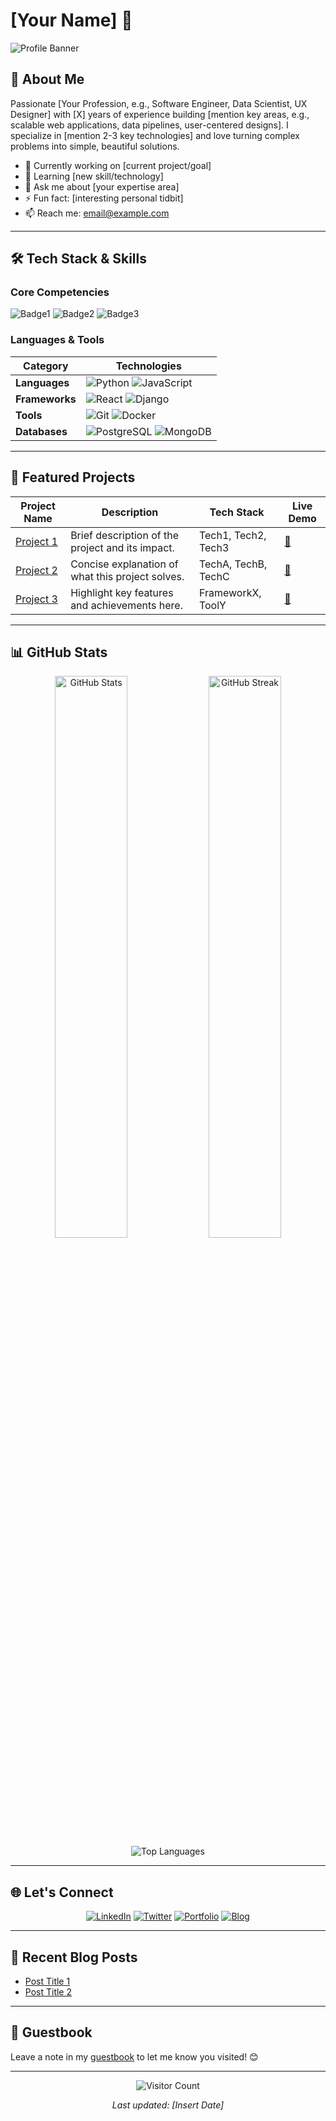 # [Your Name] 👋

![Profile Banner](https://via.placeholder.com/1200x400?text=Your+Banner+Image+Here)

## 🌟 About Me
Passionate [Your Profession, e.g., Software Engineer, Data Scientist, UX Designer] with [X] years of experience building [mention key areas, e.g., scalable web applications, data pipelines, user-centered designs]. I specialize in [mention 2-3 key technologies] and love turning complex problems into simple, beautiful solutions.

- 🔭 Currently working on [current project/goal]
- 🌱 Learning [new skill/technology]
- 💬 Ask me about [your expertise area]
- ⚡ Fun fact: [interesting personal tidbit]
- 📫 Reach me: [email@example.com](mailto:email@example.com)

---

## 🛠️ Tech Stack & Skills
### Core Competencies
![Badge1](https://img.shields.io/badge/-Technology1-blue?style=flat-square&logo=logo1&logoColor=white)
![Badge2](https://img.shields.io/badge/-Technology2-green?style=flat-square&logo=logo2&logoColor=white)
![Badge3](https://img.shields.io/badge/-Technology3-purple?style=flat-square&logo=logo3&logoColor=white)

### Languages & Tools
| Category        | Technologies                                                                 |
|-----------------|-----------------------------------------------------------------------------|
| **Languages**   | ![Python](https://img.shields.io/badge/-Python-3776AB?style=flat-square&logo=Python&logoColor=white) ![JavaScript](https://img.shields.io/badge/-JavaScript-F7DF1E?style=flat-square&logo=JavaScript&logoColor=black) |
| **Frameworks**  | ![React](https://img.shields.io/badge/-React-61DAFB?style=flat-square&logo=React&logoColor=black) ![Django](https://img.shields.io/badge/-Django-092E20?style=flat-square&logo=Django&logoColor=white) |
| **Tools**       | ![Git](https://img.shields.io/badge/-Git-F05032?style=flat-square&logo=Git&logoColor=white) ![Docker](https://img.shields.io/badge/-Docker-2496ED?style=flat-square&logo=Docker&logoColor=white) |
| **Databases**   | ![PostgreSQL](https://img.shields.io/badge/-PostgreSQL-336791?style=flat-square&logo=PostgreSQL&logoColor=white) ![MongoDB](https://img.shields.io/badge/-MongoDB-47A248?style=flat-square&logo=MongoDB&logoColor=white) |

---

## 💼 Featured Projects
<div align="center">

| Project Name | Description | Tech Stack | Live Demo |
|--------------|-------------|------------|-----------|
| [Project 1](https://github.com/yourusername/project1) | Brief description of the project and its impact. | Tech1, Tech2, Tech3 | [🔗](https://demo-link.com) |
| [Project 2](https://github.com/yourusername/project2) | Concise explanation of what this project solves. | TechA, TechB, TechC | [🔗](https://demo-link.com) |
| [Project 3](https://github.com/yourusername/project3) | Highlight key features and achievements here. | FrameworkX, ToolY | [🔗](https://demo-link.com) |

</div>

---

## 📊 GitHub Stats
<div align="center">
  <img src="https://github-readme-stats.vercel.app/api?username=yourusername&show_icons=true&theme=radical" alt="GitHub Stats" width="48%"/>
  <img src="https://github-readme-streak-stats.herokuapp.com/?user=yourusername&theme=radical" alt="GitHub Streak" width="48%"/>
</div>

<div align="center">
  <img src="https://github-readme-stats.vercel.app/api/top-langs/?username=yourusername&layout=compact&theme=radical" alt="Top Languages"/>
</div>

---

## 🌐 Let's Connect
<div align="center">
  
  [![LinkedIn](https://img.shields.io/badge/-LinkedIn-0077B5?style=for-the-badge&logo=LinkedIn&logoColor=white)](https://linkedin.com/in/yourprofile)
  [![Twitter](https://img.shields.io/badge/-Twitter-1DA1F2?style=for-the-badge&logo=Twitter&logoColor=white)](https://twitter.com/yourusername)
  [![Portfolio](https://img.shields.io/badge/-Portfolio-000000?style=for-the-badge&logo=About.me&logoColor=white)](https://yourwebsite.com)
  [![Blog](https://img.shields.io/badge/-Blog-FF5722?style=for-the-badge&logo=Medium&logoColor=white)](https://yourblog.com)
  
</div>

---

## 📝 Recent Blog Posts
<!-- BLOG-POST-LIST:START -->
- [Post Title 1](https://yourblog.com/post1)
- [Post Title 2](https://yourblog.com/post2)
<!-- BLOG-POST-LIST:END -->

---

## 💬 Guestbook
Leave a note in my [guestbook](https://github.com/yourusername/yourusername/issues/new?title=Guestbook+Entry) to let me know you visited! 😊

---

<div align="center">
  
![Visitor Count](https://komarev.com/ghpvc/?username=yourusername&style=flat-square)
  
*Last updated: [Insert Date]*
  
</div>
